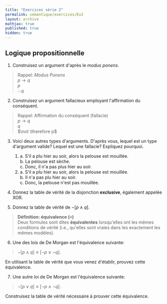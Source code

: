 ```yaml
---
title: "Exercices série 2"
permalink: semantique/exercices/Ex2
layout: archive
mathjax: true
published: true
hidden: true
---
```

## Logique propositionnelle

1. Construisez un argument d'après le *modus ponens*.

> Rappel: *Modus Ponens*  
> $p \rightarrow q$  
> $p$  
> $\therefore q$

2. Construisez un argument fallacieux employant l'affirmation du conséquent.

> Rappel: Affirmation du conséquent (fallacie)  
> $p \rightarrow q$  
> $q$  
> $\not \therefore p$

3. Voici deux autres types d'arguments. D'après vous, lequel est un type d'argument valide? Lequel est une fallacie? Expliquez pourquoi.

   1. a. S'il a plu hier au soir, alors la pelouse est mouillée.  
      b. La pelouse est sèche.  
      c. Donc, il n'a pas plus hier au soir.
   2. a. S'il a plu hier au soir, alors la pelouse est mouillée.  
      b. Il n'a pas plu hier au soir.  
      c. Donc, la pelouse n'est pas mouillée.

4. Donnez la table de vérité de la disjonction **exclusive**, également appelée XOR.

5. Donnez la table de vérité de $\neg [p \wedge q]$.

> **Définition: équivalence ($\equiv$)**  
> Deux formules sont dites **équivalentes** lorsqu'elles ont les mêmes conditions de vérité (i.e., qu'elles sont vraies dans les exactement les mêmes modèles).

6. Une des lois de De Morgan est l'équivalence suivante:
> $\neg [p \wedge q]\equiv [\neg p \lor \neg q]$.

En utilisant la table de vérité que vous venez d'établir, prouvez cette équivalence.

7. Une autre loi de De Morgan est l'équivalence suivante:
> $\neg [p \lor q]\equiv [\neg p \wedge \neg q]$.

Construisez la table de vérité nécessaire à prouver cette équivalence.
